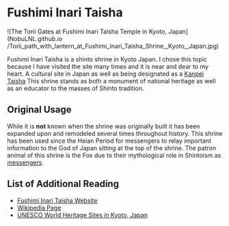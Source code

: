 # Fushimi Inari Taisha
![The Torii Gates at Fushimi Inari Taisha Temple in Kyoto, Japan](NobuLNL.github.io
/Torii_path_with_lantern_at_Fushimi_Inari_Taisha_Shrine,_Kyoto,_Japan.jpg)

Fushimi Inari Taisha is a shinto shrine in Kyoto Japan. I chose this topic because I have visited the site many times and it is near and dear to my heart. A cultural site in Japan as well as being designated as a [Kanpei Taisha](https://en.wikipedia.org/wiki/Modern_system_of_ranked_Shinto_shrines) This shrine stands as both a monument of national heritage as well as an educator to the masses of Shinto tradition.


## Original Usage
While it is **not** known when the shrine was originally built it has been expanded upon and remodeled several times throughout history. This shrine has been used since the Heian Period for messengers to relay important information to the God of Japan sitting at the top of the shrine. The patron animal of this shrine is the Fox due to their mythological role in Shintoism as [messengers](https://en.wikipedia.org/wiki/Kitsune).


## List of Additional Reading
- [Fushimi Inari Taisha Website](https://inari.jp/en/)
- [Wikipedia Page](https://en.wikipedia.org/wiki/Fushimi_Inari-taisha)
- [UNESCO World Heritage Sites in Kyoto, Japan](https://www.insidekyoto.com/kyoto-unesco-world-heritage-sites)
